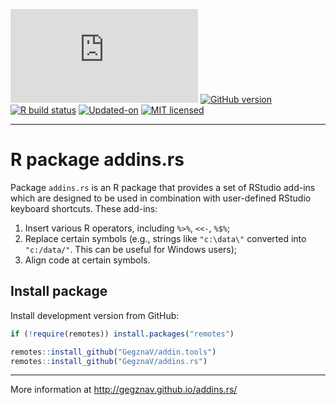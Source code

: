 
<!-- README.md is generated from README.Rmd. Please edit that file -->
<!-- badges: start -->

[![CRAN_Status_Badge](http://www.r-pkg.org/badges/version/addins.rs)](https://cran.r-project.org/package=addins.rs)
[![GitHub
version](https://img.shields.io/badge/GitHub-0.0.12-brightgreen.svg)](https://github.com/GegznaV/addins.rs)
[![R build
status](https://github.com/GegznaV/addins.rs/workflows/R-CMD-check/badge.svg)](https://github.com/GegznaV/addins.rs/actions)
[![Updated-on](https://img.shields.io/badge/Updated%20on-2023--08--08-yellowgreen.svg)](/commits/master)
[![MIT
licensed](https://img.shields.io/badge/license-MIT-blue.svg)](https://opensource.org/licenses/MIT)
<!-- badges: end -->

<!--
&#10;-->

------------------------------------------------------------------------

<!-- <img src="http://gegznav.github.io/addins.rs/logo.png" align="right" width="15%" height="15%"/>  -->

# R package **addins.rs**

Package `addins.rs` is an R package that provides a set of RStudio
add-ins which are designed to be used in combination with user-defined
RStudio keyboard shortcuts. These add-ins:

1.  Insert various R operators, including `%>%`, `<<-`, `%$%`;  
2.  Replace certain symbols (e.g., strings like `"c:\data\"` converted
    into `"c:/data/"`. This can be useful for Windows users);  
3.  Align code at certain symbols.

<!-- 
1) **format text in R Markdown documents**: 
    - **enclose** either selected text or selected rows with special symbols and text gets inerpreted in a special way when rendered with R Markdown (e.g., converts "bold" into "\*\*bold\*\*"
that is interpreted as "**bold**").
2) **insert** text (e.g., operators `%>%`, `<<-`, `%$%`) at the cursor position; 
3)  **replace** symbols in selected
pieces of text (e.g., convert backslashes to forward slashes which results 
in strings like `"c:\data\"` converted into `"c:/data/"`). 
-->

## Install package

<!-- Install released version from CRAN: -->
<!-- ```{r Install package from CRAN, eval=FALSE} -->
<!-- install.packages("addins.rs") -->
<!-- ``` -->

Install development version from GitHub:

``` r
if (!require(remotes)) install.packages("remotes")

remotes::install_github("GegznaV/addin.tools")
remotes::install_github("GegznaV/addins.rs")
```

<!-- Recommended workflow and a few examples -->
<!-- ----------------------------------------------------- -->
<!-- Get started online http://gegznav.github.io/addins.rs/articles/v1_workflow.html -->
<!-- And offline: -->
<!-- ```{r, eval=FALSE} -->
<!-- vignette("v1_workflow", package = "addins.rs") -->
<!-- ``` -->
<!-- browseVignettes("addins.rs") -->

------------------------------------------------------------------------

More information at <http://gegznav.github.io/addins.rs/>
